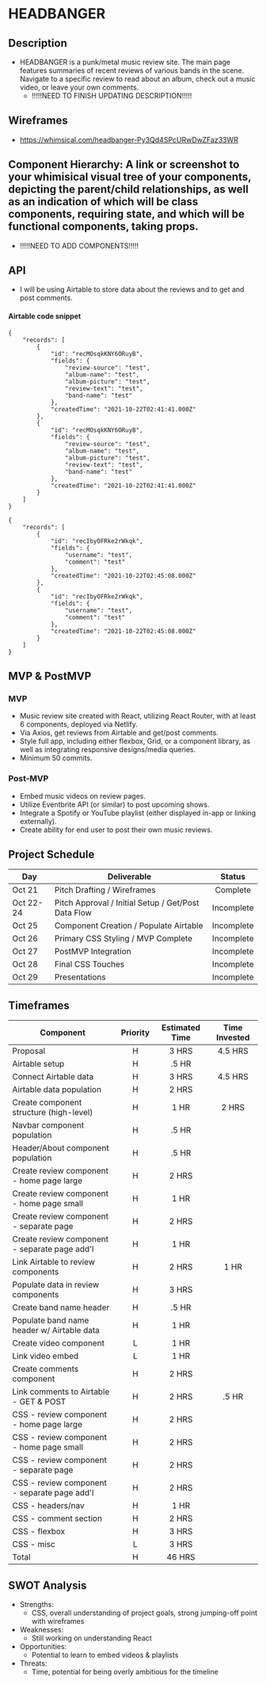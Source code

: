 # HEADBANGER

## Description

- HEADBANGER is a punk/metal music review site. The main page features summaries of recent reviews of various bands in the scene. Navigate to a specific review to read about an album, check out a music video, or leave your own comments.
  - !!!!!NEED TO FINISH UPDATING DESCRIPTION!!!!!

## Wireframes

- https://whimsical.com/headbanger-Py3Qd4SPcURwDwZFaz33WR

## Component Hierarchy: A link or screenshot to your whimisical visual tree of your components, depicting the parent/child relationships, as well as an indication of which will be class components, requiring state, and which will be functional components, taking props.

- !!!!!NEED TO ADD COMPONENTS!!!!!

## API

- I will be using Airtable to store data about the reviews and to get and post comments.

#### Airtable code snippet

```
{
    "records": [
        {
            "id": "recMOsqkKNY6ORuyB",
            "fields": {
                "review-source": "test",
                "album-name": "test",
                "album-picture": "test",
                "review-text": "test",
                "band-name": "test"
            },
            "createdTime": "2021-10-22T02:41:41.000Z"
        },
        {
            "id": "recMOsqkKNY6ORuyB",
            "fields": {
                "review-source": "test",
                "album-name": "test",
                "album-picture": "test",
                "review-text": "test",
                "band-name": "test"
            },
            "createdTime": "2021-10-22T02:41:41.000Z"
        }
    ]
}

{
    "records": [
        {
            "id": "recIbyOFRke2rWkqk",
            "fields": {
                "username": "test",
                "comment": "test"
            },
            "createdTime": "2021-10-22T02:45:08.000Z"
        },
        {
            "id": "recIbyOFRke2rWkqk",
            "fields": {
                "username": "test",
                "comment": "test"
            },
            "createdTime": "2021-10-22T02:45:08.000Z"
        }
    ]
}
```

## MVP & PostMVP

### MVP

- Music review site created with React, utilizing React Router, with at least 6 components, deployed via Netlify.
- Via Axios, get reviews from Airtable and get/post comments.
- Style full app, including either flexbox, Grid, or a component library, as well as integrating responsive designs/media queries.
- Minimum 50 commits.

### Post-MVP

- Embed music videos on review pages.
- Utilize Eventbrite API (or similar) to post upcoming shows.
- Integrate a Spotify or YouTube playlist (either displayed in-app or linking externally).
- Create ability for end user to post their own music reviews.

## Project Schedule

| Day       | Deliverable                                         |   Status   |
| --------- | --------------------------------------------------- | :--------: |
| Oct 21    | Pitch Drafting / Wireframes                         |  Complete  |
| Oct 22-24 | Pitch Approval / Initial Setup / Get/Post Data Flow | Incomplete |
| Oct 25    | Component Creation / Populate Airtable              | Incomplete |
| Oct 26    | Primary CSS Styling / MVP Complete                  | Incomplete |
| Oct 27    | PostMVP Integration                                 | Incomplete |
| Oct 28    | Final CSS Touches                                   | Incomplete |
| Oct 29    | Presentations                                       | Incomplete |

## Timeframes

| Component                                     | Priority | Estimated Time | Time Invested |
| --------------------------------------------- | :------: | :------------: | :-----------: |
| Proposal                                      |    H     |     3 HRS      |    4.5 HRS    |
| Airtable setup                                |    H     |     .5 HR      |               |
| Connect Airtable data                         |    H     |     3 HRS      |    4.5 HRS    |
| Airtable data population                      |    H     |     2 HRS      |               |
| Create component structure (high-level)       |    H     |      1 HR      |     2 HRS     |
| Navbar component population                   |    H     |     .5 HR      |               |
| Header/About component population             |    H     |     .5 HR      |               |
| Create review component - home page large     |    H     |     2 HRS      |               |
| Create review component - home page small     |    H     |      1 HR      |               |
| Create review component - separate page       |    H     |     2 HRS      |               |
| Create review component - separate page add'l |    H     |      1 HR      |               |
| Link Airtable to review components            |    H     |     2 HRS      |     1 HR      |
| Populate data in review components            |    H     |     3 HRS      |               |
| Create band name header                       |    H     |     .5 HR      |               |
| Populate band name header w/ Airtable data    |    H     |      1 HR      |               |
| Create video component                        |    L     |      1 HR      |               |
| Link video embed                              |    L     |      1 HR      |               |
| Create comments component                     |    H     |     2 HRS      |               |
| Link comments to Airtable - GET & POST        |    H     |     2 HRS      |     .5 HR     |
| CSS - review component - home page large      |    H     |     2 HRS      |               |
| CSS - review component - home page small      |    H     |     2 HRS      |               |
| CSS - review component - separate page        |    H     |     2 HRS      |               |
| CSS - review component - separate page add'l  |    H     |     2 HRS      |               |
| CSS - headers/nav                             |    H     |      1 HR      |               |
| CSS - comment section                         |    H     |     2 HRS      |               |
| CSS - flexbox                                 |    H     |     3 HRS      |               |
| CSS - misc                                    |    L     |     3 HRS      |               |
| Total                                         |    H     |     46 HRS     |               |

## SWOT Analysis

- Strengths:
  - CSS, overall understanding of project goals, strong jumping-off point with wireframes
- Weaknesses:
  - Still working on understanding React
- Opportunities:
  - Potential to learn to embed videos & playlists
- Threats:
  - Time, potential for being overly ambitious for the timeline
